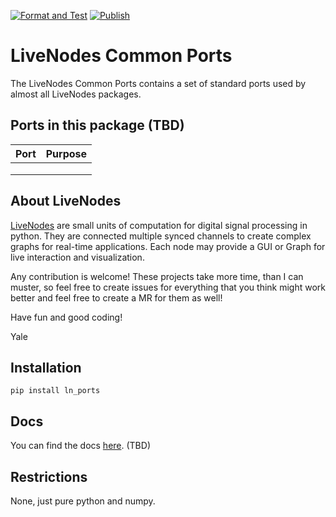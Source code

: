 [![Format and Test](https://github.com/pyLiveNodes/LN-Ports/actions/workflows/format_test.yml/badge.svg)](https://github.com/pyLiveNodes/LN-Ports/actions/workflows/format_test.yml)
[![Publish](https://github.com/pyLiveNodes/LN-Ports/actions/workflows/publish.yml/badge.svg)](https://github.com/pyLiveNodes/LN-Ports/actions/workflows/publish.yml)

# LiveNodes Common Ports

The LiveNodes Common Ports contains a set of standard ports used by almost all LiveNodes packages.

## Ports in this package (TBD)
| Port          | Purpose                                                               |
| ------------- | --------------------------------------------------------------------- |
|               |                                                                       |
|               |                                                                       |
|               |                                                                       |

## About LiveNodes
[LiveNodes](https://livenodes.pages.csl.uni-bremen.de/livenodes/index.html) are small units of computation for digital signal processing in python. They are connected multiple synced channels to create complex graphs for real-time applications. Each node may provide a GUI or Graph for live interaction and visualization.

Any contribution is welcome! These projects take more time, than I can muster, so feel free to create issues for everything that you think might work better and feel free to create a MR for them as well!

Have fun and good coding!

Yale

## Installation

`pip install ln_ports `

## Docs

You can find the docs [here](https://livenodes.pages.csl.uni-bremen.de/packages/ln_ports/readme.html). (TBD)

## Restrictions

None, just pure python and numpy.
